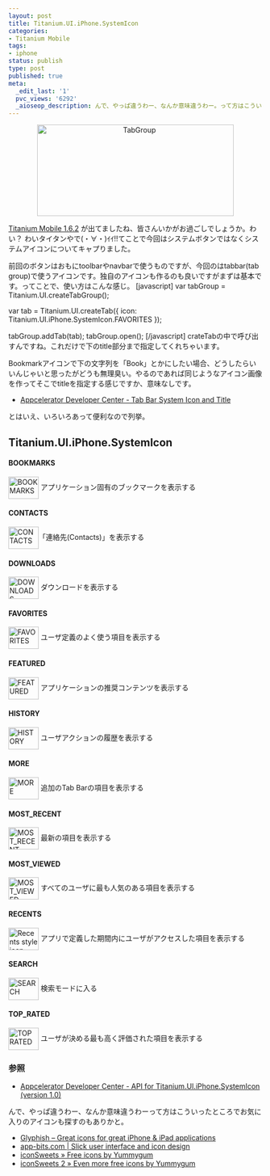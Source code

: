 ```yaml
---
layout: post
title: Titanium.UI.iPhone.SystemIcon
categories:
- Titanium Mobile
tags:
- iphone
status: publish
type: post
published: true
meta:
  _edit_last: '1'
  pvc_views: '6292'
  _aioseop_description: んで、やっぱ違うわー、なんか意味違うわー。って方はこういったところでお気に入りのアイコンも探すのもありかと。
---
```

<p style="text-align: center;"><img class="size-full wp-image-2948 aligncenter" title="Tab Bar" src="/static/blog/2011/04/tab_bar.png" alt="TabGroup" width="390" height="181" /></p>
<a href="http://developer.appcelerator.com/blog/2011/04/titanium-mobile-1-6-2-is-released.html">Titanium Mobile 1.6.2</a> が出てましたね、皆さんいかがお過ごしでしょうか。わい？ わいタイタンやで(・∀・)ｲｲ!!てことで今回はシステムボタンではなくシステムアイコンについてキャプりました。

<!--more-->

前回のボタンはおもにtoolbarやnavbarで使うものですが、今回のはtabbar(tab group)で使うアイコンです。独自のアイコンも作るのも良いですがまずは基本です。ってことで、使い方はこんな感じ。
[javascript]
var tabGroup = Titanium.UI.createTabGroup();

var tab = Titanium.UI.createTab({
icon: Titanium.UI.iPhone.SystemIcon.FAVORITES
});

tabGroup.addTab(tab);
tabGroup.open();
[/javascript]
crateTabの中で呼び出すんですね。これだけで下のtitle部分まで指定してくれちゃいます。

Bookmarkアイコンで下の文字列を「Book」とかにしたい場合、どうしたらいいんじゃいと思ったがどうも無理臭い。やるのであれば同じようなアイコン画像を作ってそこでtitleを指定する感じですか、意味なしです。
<ul>
	<li><a href="http://developer.appcelerator.com/question/7401/tab-bar-system-icon-and-title">Appcelerator Developer Center - Tab Bar System Icon and Title</a></li>
</ul>
とはいえ、いろいろあって便利なので列挙。
<h2>Titanium.UI.iPhone.SystemIcon</h2>
<h4>BOOKMARKS</h4>
<img style="vertical-align: middle;" title="Bookmark style icon" src="/static/blog/2011/04/bookmarks.png" alt="BOOKMARKS" width="60" height="44" /> アプリケーション固有のブックマークを表示する
<h4>CONTACTS</h4>
<img style="vertical-align: middle;" title="Contacts style icon" src="/static/blog/2011/04/contacts.png" alt="CONTACTS" width="60" height="44" />「連絡先(Contacts)」を表示する
<h4>DOWNLOADS</h4>
<img style="vertical-align: middle;" title="Downloads style icon" src="/static/blog/2011/04/downloads.png" alt="DOWNLOADS" width="60" height="44" /> ダウンロードを表示する
<h4>FAVORITES</h4>
<img style="vertical-align: middle;" title="Favorites style icon" src="/static/blog/2011/04/favorites.png" alt="FAVORITES" width="60" height="44" /> ユーザ定義のよく使う項目を表示する
<h4>FEATURED</h4>
<img style="vertical-align: middle;" title="Featured style icon" src="/static/blog/2011/04/featured.png" alt="FEATURED" width="60" height="44" /> アプリケーションの推奨コンテンツを表示する
<h4>HISTORY</h4>
<img style="vertical-align: middle;" title="History style icon" src="/static/blog/2011/04/history.png" alt="HISTORY" width="60" height="44" /> ユーザアクションの履歴を表示する
<h4>MORE</h4>
<img style="vertical-align: middle;" title="More style icon" src="/static/blog/2011/04/more.png" alt="MORE" width="60" height="44" /> 追加のTab Barの項目を表示する
<h4>MOST_RECENT</h4>
<img style="vertical-align: middle;" title="Most recent style icon" src="/static/blog/2011/04/more_recent.png" alt="MOST_RECENT" width="60" height="44" /> 最新の項目を表示する
<h4>MOST_VIEWED</h4>
<img style="vertical-align: middle;" title="Most viewed style icon" src="/static/blog/2011/04/most_viewed.png" alt="MOST_VIEWED" width="60" height="44" /> すべてのユーザに最も人気のある項目を表示する
<h4>RECENTS</h4>
<img style="vertical-align: middle;" title="RECENTS" src="/static/blog/2011/04/recents.png" alt="Recents style icon" width="60" height="44" /> アプリで定義した期間内にユーザがアクセスした項目を表示する
<h4>SEARCH</h4>
<img style="vertical-align: middle;" title="Search style icon" src="/static/blog/2011/04/search.png" alt="SEARCH" width="60" height="44" /> 検索モードに入る
<h4>TOP_RATED</h4>
<img style="vertical-align: middle;" title="Top rated style icon" src="/static/blog/2011/04/top_rated.png" alt="TOP RATED" width="60" height="44" /> ユーザが決める最も高く評価された項目を表示する
<h3>参照</h3>
<ul>
	<li><a href="https://developer.appcelerator.com/apidoc/mobile/1.0/Titanium.UI.iPhone.SystemIcon">Appcelerator Developer Center - API for Titanium.UI.iPhone.SystemIcon (version 1.0)</a></li>
</ul>
んで、やっぱ違うわー、なんか意味違うわーって方はこういったところでお気に入りのアイコンも探すのもありかと。
<ul>
	<li><a href="http://www.glyphish.com/">Glyphish – Great icons for great iPhone &amp; iPad applications</a></li>
	<li><a href="http://app-bits.com/">app-bits.com | Slick user interface and icon design</a></li>
	<li><a href="http://www.iconsweets.com/">iconSweets » Free icons by Yummygum</a></li>
	<li><a href="http://www.iconsweets2.com/">iconSweets 2 » Even more free icons by Yummygum</a></li>
</ul>

